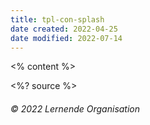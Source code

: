 ```yaml
---
title: tpl-con-splash
date created: 2022-04-25
date modified: 2022-07-14
---
```

<grid drag="100 100" drop="top" style="background: radial-gradient(#EBC04C, #E07E36);">

<% content %>

</grid>

<style>
.horizontal_dotted_line{
  border-bottom: 2px dotted gray;
}
}
</style>

<grid drag="94 0" drop="3 -6" class="horizontal_dotted_line">
</grid>

<grid drag="100 30" drop="0 64" align="bottomleft" pad="0 30px" >
<%? source %>
</grid>

<grid drag="100 6" drop="bottom">

###### © 2022 Lernende Organisation<!-- element style="font-weight:300" -->

</grid>
